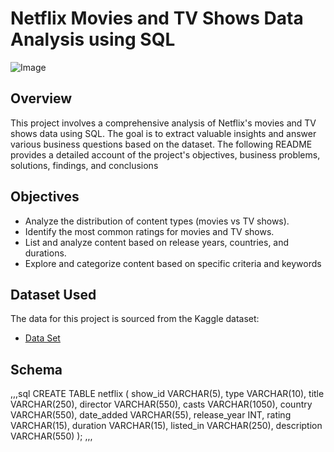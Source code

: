 # Netflix Movies and TV Shows Data Analysis using SQL
![Image](https://github.com/user-attachments/assets/c124b79d-7d7f-4f0e-9fb0-9d15f5ef58bb)
## Overview
This project involves a comprehensive analysis of Netflix's movies and TV shows data using SQL. The goal is to extract valuable insights and answer various business questions based on the dataset. The following README provides a detailed account of the project's objectives, business problems, solutions, findings, and conclusions

## Objectives

- Analyze the distribution of content types (movies vs TV shows).
- Identify the most common ratings for movies and TV shows.
- List and analyze content based on release years, countries, and durations.
- Explore and categorize content based on specific criteria and keywords

## Dataset Used
The data for this project is sourced from the Kaggle dataset:
- <a href="https://www.kaggle.com/code/shivamb/netflix-shows-and-movies-exploratory-analysis"> Data Set </a> 

## Schema

,,,sql
CREATE TABLE netflix
(
    show_id      VARCHAR(5),
    type         VARCHAR(10),
    title        VARCHAR(250),
    director     VARCHAR(550),
    casts        VARCHAR(1050),
    country      VARCHAR(550),
    date_added   VARCHAR(55),
    release_year INT,
    rating       VARCHAR(15),
    duration     VARCHAR(15),
    listed_in    VARCHAR(250),
    description  VARCHAR(550)
);
,,,
